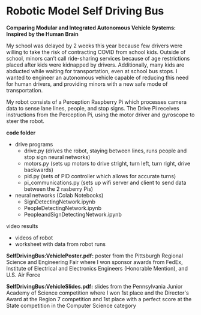 # Robotic Model Self Driving Bus
**Comparing Modular and Integrated Autonomous Vehicle Systems: Inspired by the Human Brain**

My school was delayed by 2 weeks this year because few drivers were willing to take the risk of contracting COVID from school kids. Outside of school, minors can’t call ride-sharing services because of age restrictions placed after kids were kidnapped by drivers. Additionally, many kids are abducted while waiting for transportation, even at school bus stops. I wanted to engineer an autonomous vehicle capable of reducing this need for human drivers, and providing minors with a new safe mode of transportation.

My robot consists of a Perception Raspberry Pi  which processes camera data to sense lane lines, people, and stop signs. The Drive Pi receives instructions from the Perception Pi, using the motor driver and gyroscope to steer the robot.

**code folder**
- drive programs
  - drive.py (drives the robot, staying between lines, runs people and stop sign neural networks)
  - motors.py (sets up motors to drive stright, turn left, turn right, drive backwards)
  - pid.py (sets of PID controller which allows for accurate turns)
  - pi_communications.py (sets up wifi server and client to send data between the 2 rasberry Pis)
- neural networks (Colab Notebooks)
  - SignDetectingNetwork.ipynb
  - PeopleDetectingNetwork.ipynb
  - PeopleandSignDetectingNetwork.ipynb

video results
  - videos of robot
  - worksheet with data from robot runs


**SelfDrivingBus:VehiclePoster.pdf:** poster from the Pittsburgh Regional Science and Engineering Fair where I won sponsor awards from FedEx, Institute of Electrical and Electronics Engineers (Honorable Mention), and U.S. Air Force

**SelfDrivingBus:VehicleSlides.pdf:** slides from the Pennsylvania Junior Academy of Science competition where I won 1st place and the Director's Award at the Region 7 competition and 1st place with a perfect score at the State competition in the Computer Science category
